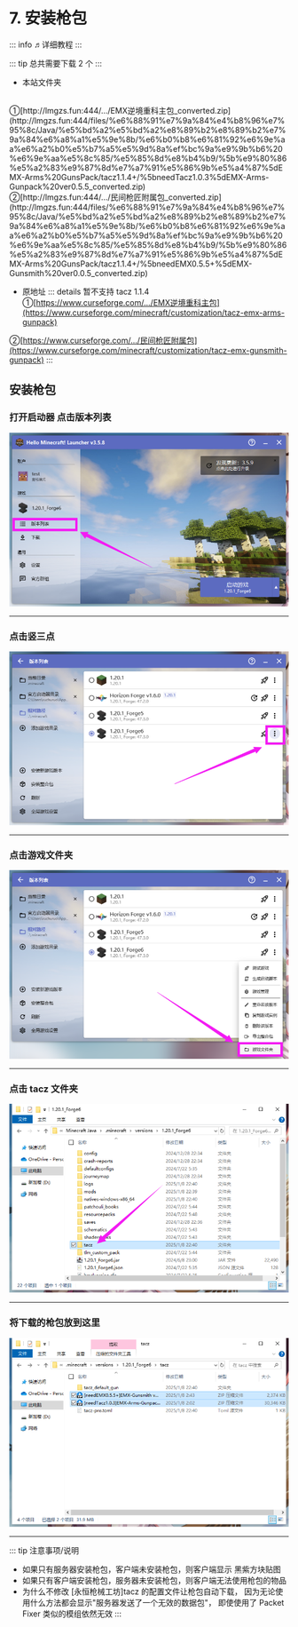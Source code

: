 # 7. 安装枪包

::: info ♬详细教程
:::

::: tip 总共需要下载 2 个
:::

- 本站文件夹
<br>
①[http://lmgzs.fun:444/.../EMX逆境重科主包_converted.zip](http://lmgzs.fun:444/files/%e6%88%91%e7%9a%84%e4%b8%96%e7%95%8c/Java/%e5%bd%a2%e5%bd%a2%e8%89%b2%e8%89%b2%e7%9a%84%e6%a8%a1%e5%9e%8b/%e6%b0%b8%e6%81%92%e6%9e%aa%e6%a2%b0%e5%b7%a5%e5%9d%8a%ef%bc%9a%e9%9b%b6%20%e6%9e%aa%e5%8c%85/%e5%85%8d%e8%b4%b9/%5b%e9%80%86%e5%a2%83%e9%87%8d%e7%a7%91%e5%86%9b%e5%a4%87%5dEMX-Arms%20GunsPack/tacz1.1.4+/%5bneedTacz1.0.3%5dEMX-Arms-Gunpack%20ver0.5.5_converted.zip)
<br>
②[http://lmgzs.fun:444/.../民间枪匠附属包_converted.zip](http://lmgzs.fun:444/files/%e6%88%91%e7%9a%84%e4%b8%96%e7%95%8c/Java/%e5%bd%a2%e5%bd%a2%e8%89%b2%e8%89%b2%e7%9a%84%e6%a8%a1%e5%9e%8b/%e6%b0%b8%e6%81%92%e6%9e%aa%e6%a2%b0%e5%b7%a5%e5%9d%8a%ef%bc%9a%e9%9b%b6%20%e6%9e%aa%e5%8c%85/%e5%85%8d%e8%b4%b9/%5b%e9%80%86%e5%a2%83%e9%87%8d%e7%a7%91%e5%86%9b%e5%a4%87%5dEMX-Arms%20GunsPack/tacz1.1.4+/%5bneedEMX0.5.5+%5dEMX-Gunsmith%20ver0.0.5_converted.zip)

- 原地址
::: details 暂不支持 tacz 1.1.4
①[https://www.curseforge.com/.../EMX逆境重科主包](https://www.curseforge.com/minecraft/customization/tacz-emx-arms-gunpack)

②[https://www.curseforge.com/.../民间枪匠附属包](https://www.curseforge.com/minecraft/customization/tacz-emx-gunsmith-gunpack)
:::

## 安装枪包

### 打开启动器 点击版本列表
![图片](./images/安装枪包/安装枪包__1.png)

---

### 点击竖三点
![图片](./images/安装枪包/安装枪包__2.png)

---

### 点击游戏文件夹
![图片](./images/安装枪包/安装枪包__3.png)

---

### 点击 tacz 文件夹
![图片](./images/安装枪包/安装枪包__4.png)

---

### 将下载的枪包放到这里
![图片](./images/安装枪包/安装枪包__5.png)

---

::: tip 注意事项/说明
- 如果只有服务器安装枪包，客户端未安装枪包，则客户端显示 黑紫方块贴图
- 如果只有客户端安装枪包，服务器未安装枪包，则客户端无法使用枪包的物品
- 为什么不修改 [永恒枪械工坊]tacz 的配置文件让枪包自动下载，
因为无论使用什么方法都会显示"服务器发送了一个无效的数据包"，
即使使用了 Packet Fixer 类似的模组依然无效
:::